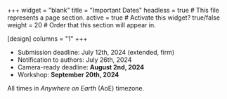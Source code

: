 +++
widget = "blank" 
title = "Important Dates"
headless = true  # This file represents a page section.
active = true  # Activate this widget? true/false
weight = 20  # Order that this section will appear in.

[design]
columns = "1"
+++


- Submission deadline: July 12th, 2024 (extended, firm)
- Notification to authors: July 26th, 2024
- Camera-ready deadline: **August 2nd, 2024**
- Workshop: **September 20th, 2024**

All times in *Anywhere on Earth* (AoE) timezone.


